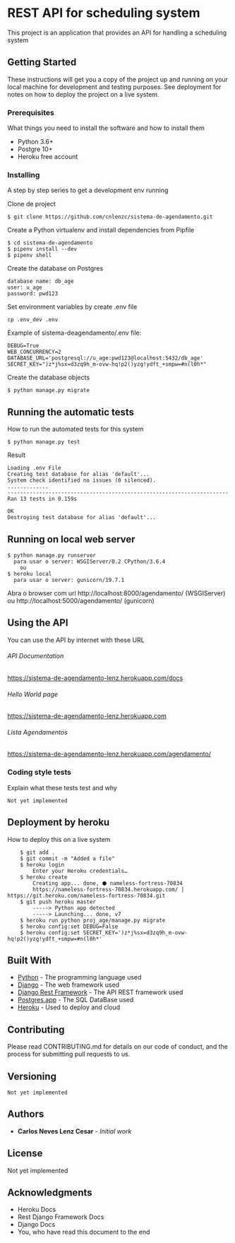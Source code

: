 # REST API for scheduling system

This project is an application that provides an API for handling a scheduling system

## Getting Started

These instructions will get you a copy of the project up and running on your local machine
 for development and testing purposes.
See deployment for notes on how to deploy the project on a live system.

### Prerequisites

What things you need to install the software and how to install them

* Python 3.6+
* Postgre 10+
* Heroku free account


### Installing

A step by step series to get a development env running

Clone de project
```
$ git clone https://github.com/cnlenzc/sistema-de-agendamento.git
```

Create a Python virtualenv and install dependencies from Pipfile
```
$ cd sistema-de-agendamento
$ pipenv install --dev
$ pipenv shell
```

Create the database on Postgres
```
database name: db_age
user: u_age
password: pwd123
```

Set environment variables by create .env file
```
cp .env_dev .env
```
Example of sistema-deagendamento/.env file:
```
DEBUG=True
WEB_CONCURRENCY=2
DATABASE_URL='postgresql://u_age:pwd123@localhost:5432/db_age'
SECRET_KEY=")z*j%sx=d3zq9h_m-ovw-hq!p2()yzg!ydft_+smpw=#n(l0h*"
```

Create the database objects
```
$ python manage.py migrate
```

## Running the automatic tests

How to run the automated tests for this system
```
$ python manage.py test
```
Result
```
Loading .env File
Creating test database for alias 'default'...
System check identified no issues (0 silenced).
.............
----------------------------------------------------------------------
Ran 13 tests in 0.159s

OK
Destroying test database for alias 'default'...
```

## Running on local web server
```
$ python manage.py runserver
  para usar o server: WSGIServer/0.2 CPython/3.6.4
    ou 
$ heroku local
  para usar o server: gunicorn/19.7.1
```
Abra o browser com url
http://localhost:8000/agendamento/ (WSGIServer)
 ou
http://localhost:5000/agendamento/ (gunicorn)


## Using the API
You can use the API by internet with these URL

###### API Documentation
https://sistema-de-agendamento-lenz.herokuapp.com/docs

###### Hello World page
https://sistema-de-agendamento-lenz.herokuapp.com

###### Lista Agendamentos
https://sistema-de-agendamento-lenz.herokuapp.com/agendamento/


### Coding style tests

Explain what these tests test and why

```
Not yet implemented
```

## Deployment by heroku

How to deploy this on a live system
```
    $ git add .
    $ git commit -m "Added a file"
    $ heroku login
        Enter your Heroku credentials…
    $ heroku create
        Creating app... done, ⬢ nameless-fortress-70834
        https://nameless-fortress-70834.herokuapp.com/ | https://git.heroku.com/nameless-fortress-70834.git
    $ git push heroku master
        -----> Python app detected
        -----> Launching... done, v7
    $ heroku run python proj_age/manage.py migrate
    $ heroku config:set DEBUG=False
    $ heroku config:set SECRET_KEY=')z*j%sx=d3zq9h_m-ovw-hq!p2()yzg!ydft_+smpw=#n(l0h*'
```

## Built With

* [Python](https://www.python.org) - The programming language used
* [Django](https://www.djangoproject.com) - The web framework used
* [Django Rest Framework](http://www.django-rest-framework.org) - The API REST framework used
* [Postgres.app](http://postgresapp.com/documentation/) - The SQL DataBase used
* [Heroku](https://devcenter.heroku.com/categories/python) - Used to deploy and cloud

## Contributing

Please read CONTRIBUTING.md for details on our code of conduct, and the process for submitting pull requests to us.

## Versioning

```
Not yet implemented
```

## Authors

* **Carlos Neves Lenz Cesar** - *Initial work*

## License

Not yet implemented

## Acknowledgments

* Heroku Docs
* Rest Django Framework Docs
* Django Docs
* You, who have read this document to the end
